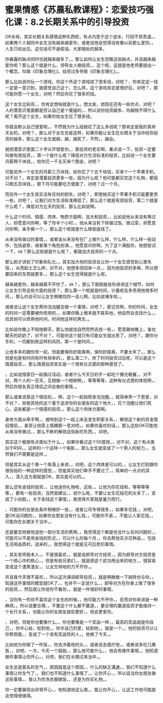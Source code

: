 # 蜜果情感《苏晨私教课程》：恋爱技巧强化课：8.2长期关系中的引导投资

OK水母，其实长期关系感情这种东西呢，有点内思于这个逆水，行招不禁责退。，如果两个人相同中女生没有越来越爱你，或者说他会觉得没有像以前那么爱你。，人生只如出见，这句话可不是假话。大家相处的越多。

你暴露的缺点同时也就越来越多了。，那么如何让女生忽略这些缺点，并且越来越爱你呢？那么这个就是什么，领导女人做投资。，这个呢，这就是他老师要提出一个概念，叫做《印象合理化》。投资过多导致《印象合理化》。。

那么比如说你玩一个游戏，你这个外这个游戏烧了很多钱，对吧？，你肯定这一钱一定是一意识到，就感觉自己这个，怎么样，这个游戏肯定是很好玩，对吧？，那可能你愿一个女生，对吧？然后你花了很多的钱。

这个女生比较丑，，你肯定想啥就是什么，想太矣，他现在还有一些优点，对吧？人的潜意识里面都是否认自己是个傻逼的。，所以说你投资越多，你越捨不得什么呢？离开这个女生，如果你给女生花了很多钱。

你就会默认自己很爱啦。，不然我为什么给她花了这么多钱呢？那肯定是我的真命天女的，对吧？，那么对于女生也是这样，如果你能让女生在长期关于当中给你投资的越多，那么这个女生就越，越，越死了，不然。，越会。

就把潜意识里面二十字以开很爱你。，那投资的老实啊，重点说一下，投资一定要叫做有效投资，，第一个是什么呢？降低对方生活标准的投资，比如说一个女生要月薪两千块钱，，给你花一千五买来个围金，对吧？

可能另外一个女生的月薪三万块钱，给你花了个五千块钱，买来个一个苹果手机，对不对？，肯定是潜着投资更多一些，因为什么呢？他可能都买完这个礼物，都丽只剩五百块钱，，那下月可能要吃方便面了，对吧？过一个月。

而另外一个女生其实没有任何的损失，对吧？，即使她买这个苹果手机可能要更贵一些，对吧？，让我们对方生活标准降低了，那么这个就是有效投资，第二个就是什么呢？，降低对方比天的投资，那么比如说啊。

什么这个时间、情感、肉体、物质方面啊，加大和投资，，比如说他从来没有等过人，却愿意问你啊，等了你半个小时，，他从来没有下除做过饭，做过菜，却愿意问你啊，亲手做一个，，那么这个呢就是什么降低底线了。

从来没有做过的事情，，或者说从来没有在厂上做什么样，什么样，什么样一些动作，包括姿势，或者某个角色扮演，，他愿意问你啊，为了这个满股你，他想尝试一下，ok？那么这些就是什么呢？，都是加大投资的一个点。

那么刚才讲到了印象和礼化，，其实加大他的投资会让你一个女生感觉到心里失恒，，从而起土怎么样，对不对，他想多捞回来一点，，因为他投资的多嘛，所以想要回来的东西就更多，，那么这个女生觉得就是什么呢。

越来越爱你，越来越离不开你了，ok？，那么下面倒是给你讲讲这个细节，如何让女生引导这些方面的投资？，那么第一个呢就是时间，计量呢去多债用他很多时间，，那么约会可以让女生稍微找你一会儿啊，比如说堵车啦，。

或者说让这个女生帮你泡泡腿去做一个事情，对吧？，那记住啊，你的时间，女生的时间一定需要被你债用的，，如果你晚上根本就不联系他，他自然会去找什么，，找其他可以债用他时间，时间他这样的男生，。

比如说你晚上不陪他聊天，那么他就找自然而然去找一些，，愿意跟他晚上，谁也聊天的奶奶了，对不对？，可能你这个就只有可能女生就出贵了，对吧？，跟你分手的，一切都别练这样的风险，第一个是时间，。

让他多多的跟你债一起，但是要保险好距离啊，保险好距离，不要太年了，，那么但是也是有时间有时有频率的，，那么第二个，除了时间投资过后呢，可以是这个情感投资，，那么情感投资其实是一个很有仪式感的那种感觉了。

，比如说借家日一起搞过活动，或者什么今天日的手一起吃个猪光晚餐，，对不对，两个人的一百天，互相做一个相側啊，，等等等等，这种有仪式感的体现啊，，然后你朋友真正情侣之间会做的事情，。

那么或者说穿这个情侣衔，，啊，这个一起拍照发泡泡圈，，就简单秀一下恩爱，对不对？，拒绝其他的这个基于追求你的女朋友的这个地大，，花个泡圈让他们死心，这些都是一个情感的投资。，那么这个肉体方面啊。

身体方面从牵手啊，，接吻到这个一起上床去发生积密关系，，解锁这个新的资金情侣情侣，，甚至让他穿上情趣那一意对吧，，如果你喜欢的话，，那么这些OK可能他从来没有做过，，那么不断的解锁这些新的东西，，对吧。

其实这个极限有点类似于什么，，如果你看过这个50度规，，对不对，这个有点类似于RSR，，这样的一个这样一个电影，，那么女生就变成了一个男人的努力，，当然我们不需要是这样，。

但是其实从这个某一个角落上来讲，，对吧，这个肉体是可以的，，让女生打到跟你很恒俗的一种这样的感觉，，但是其实他们牵手不要过了，，简单的一点点的深入，，深入这方面就是OK，其实是可以的。。

那么还有金钱的投资，，让他送你礼物啦，这些，，让他为你花钱啦，等等等等等，，都有一些投资，当然我建议，，说什么呢，不要让女生花钱花的太多了，，变成了小白脸。，关于金钱这个事情，，我觉得大家就是量力而行。

，可能你的女朋友条件稍微好一些，，或者公司专得很多，，如果多花钱，，对吧，是OK没问题的，，如果你女朋友没有什么钱，，可能你不紧，，不能让人家花钱，，可能你在长期关于当中，。

还是要去他替他送他一部分生活的费用，，我觉得这个都是也没什么任何问题的，，可能可以不是用金钱的形式，，可以什么的每个月，，你去帮他买点花种品，，包括生活用品质的，送来的，，我觉得这个就是无可后悲的事情。

，其实老师我本人，，不是很喜欢，，就是说颜导对方投资，，因为颜导对方投资是一个核心中的核心，，但是有些兄弟们，，就是把这个武功用出来的地方，，很容易变成这个渣男渣女，，让女生特地的力不开你，。

并且我今天很不喜欢，，所以这次课讲颜导投资，，就是稍微做一下拋转也与你，，知道这件事情的模型就OK了，，也并不一定说什么，，颜导对方在你身上做了很多的投资，，然后就让你说你不看你，，就是一件很好的事情。

，当你有一件你不喜欢这个女生的时候，，他可能力不开你，，反而对你来讲是一种麻烦。，所以说要合理，，不要这个什么都不赢道，，要合理的赢道投资才能维持一个长行关系，，也能让你的女朋友提前更好，，他会更爱你。

，对吧，但是你也要像什么，，你也要像是一个奖品一样，，最高的奖品就是你自己，，你半心给，给到他，，你半自己的爱，给到他，，就是一个，，他的投资可以让你帮侧面，，变成了一个具有奖品性的人，，他做了今天，。

比如他为你做了一件饭，，你去冲着他的头，，或者说去感疗他，，或者说多吃几晚饭，，对吧，一次，今天一个鼓励，，那么他可能什么，，他会有做件事情，，他知道做件事情让你开心，，对吧，我们在长期过来当中，。

女生总是莫名的生气，，原因就是这个原因，，什么的缺乏溝通，，我们不知道什么事情让你生气了，，我们也不知道什么事情了，，让你开心，，所以说当你女朋友做这些事情，，我认为你洗衣服做饭，，还是为你买礼物，。

你一定要展现出非常开心，，他知道他这么做，，能让你开心，，让这工作他可能就会觉得很值得。
